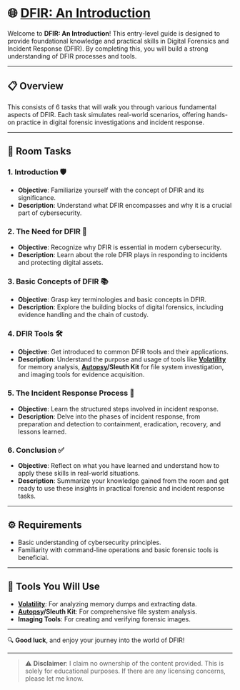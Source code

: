 # 🌐 [DFIR: An Introduction](https://tryhackme.com/r/room/introductoryroomdfirmodule)
Welcome to **DFIR: An Introduction**! This entry-level guide is designed to provide foundational knowledge and practical skills in Digital Forensics and Incident Response (DFIR). By completing this, you will build a strong understanding of DFIR processes and tools.

---

## 📋 Overview
This consists of 6 tasks that will walk you through various fundamental aspects of DFIR. Each task simulates real-world scenarios, offering hands-on practice in digital forensic investigations and incident response.

---

## 📝 Room Tasks

### 1. Introduction 🛡️
- **Objective**: Familiarize yourself with the concept of DFIR and its significance.
- **Description**: Understand what DFIR encompasses and why it is a crucial part of cybersecurity.

### 2. The Need for DFIR 🔎
- **Objective**: Recognize why DFIR is essential in modern cybersecurity.
- **Description**: Learn about the role DFIR plays in responding to incidents and protecting digital assets.

### 3. Basic Concepts of DFIR 📚
- **Objective**: Grasp key terminologies and basic concepts in DFIR.
- **Description**: Explore the building blocks of digital forensics, including evidence handling and the chain of custody.

### 4. DFIR Tools 🛠️
- **Objective**: Get introduced to common DFIR tools and their applications.
- **Description**: Understand the purpose and usage of tools like **[Volatility](https://www.volatilityfoundation.org/)** for memory analysis, **[Autopsy](https://www.sleuthkit.org/autopsy/)/Sleuth Kit** for file system investigation, and imaging tools for evidence acquisition.

### 5. The Incident Response Process 🚨
- **Objective**: Learn the structured steps involved in incident response.
- **Description**: Delve into the phases of incident response, from preparation and detection to containment, eradication, recovery, and lessons learned.

### 6. Conclusion ✅
- **Objective**: Reflect on what you have learned and understand how to apply these skills in real-world situations.
- **Description**: Summarize your knowledge gained from the room and get ready to use these insights in practical forensic and incident response tasks.

---

## ⚙️ Requirements
- Basic understanding of cybersecurity principles.
- Familiarity with command-line operations and basic forensic tools is beneficial.

---

## 🧰 Tools You Will Use
- **[Volatility](https://www.volatilityfoundation.org/)**: For analyzing memory dumps and extracting data.
- **[Autopsy](https://www.sleuthkit.org/autopsy/)/Sleuth Kit**: For comprehensive file system analysis.
- **Imaging Tools**: For creating and verifying forensic images.

---

🔍 **Good luck**, and enjoy your journey into the world of DFIR!

---

> ⚠️ **Disclaimer**: I claim no ownership of the content provided. This is solely for educational purposes. If there are any licensing concerns, please let me know.
